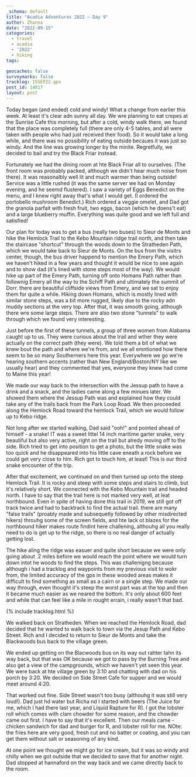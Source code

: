 ```yaml
---
_schema: default
title: "Acadia Adventures 2022 – Day 9"
author: Zhanna
date: "2022-09-15"
categories: 
  - travel
  - acadia
  - '2022'
  - hiking
tags:

geocaches: false
surveymarks: false
tracklog: 15SEP22.gpx
post_id: 14017
layout: post  
---
```


Today began (and ended) cold and windy! What a change from earlier this week. At least it's clear adn sunny all day. We wre planning to eat crepes at the Sunrise Cafe this morning, but after a cold, windy walk there, we found that the place was completely full (there are only 4-5 tables, and all were taken with people who had just received their food). So it would take a long while, and there was no possibility of eating outside becaues it was just so windy. And the line was growing longer by the minite. Regretfully, we decided to bail and try the Black Friar instead. 

Fortunately we had the dining room at hte Black Friar all to ourselves. (The front room was probably packed, although we didn't hear much noise from there).  It was reasonalbly well lit and much warmer than being outside! Service was a little rushed (it was the same server we had on Monday evening, and he seemd flustered). I saw a variety of Eggs Benedict on the menu, and I knew right away that's what I would get. (I ordered the portobello mushroom Benedict.) Rich ordered a veggie omelet, and Dad got the granola parfait with fresh fruit, two eggs, bacon (which he doens't eat) and a large blueberry muffin. Everything was quite good and we left full and satisfied!

Our plan for today was to get a bus (really two buses) to Sieur de Monts and hike the Hemlock Trail to the Kebo Mountain ridge trail north, and then take the staircase "shortcut" through the woods down to the Stratheden Path, which we would take back to Sieur de Monts. On the bus from the visitrs center, though, the bus driver happend to mention the Emery Path, which we haven't hiked in a few years and thought it would be nice to see again and to show dad (it's lined with stone steps most of the way). We would hike up part of the Emery Path, turning off onto Homans Path rather than follownig Emery all the way to the Schiff Path and ultimately the summit of Dorr. there are beautiful cliffside views from Emery, and we sat to enjoy them for quite a while. Hiking down Homans, which is mostly lined with similar stone steps, was a bit more rugged, likely due to the rocky adn muddy sections at the very top. After that, it was smooth going, although there wre some large steps. There are also two stone "tunnels" to walk through which we found very interesting. 

Just before the first of these tunnels, a group of three women from Alabama caught up to us. They were curious about the trail and wther they were actually on the correct path (they were). We told them a bit of what we knew bout the path and where we're from, and we all emntioned how there seem to be so many Southerners here this year. Everywhere we go we're hearing southern accents (rather than New England/Boston/NY like we usually hear) and they commented that yes, everyone they knew had come to Maine this year!

We made our way back to the intersection with the Jessup path to have a drink and a snack, and the ladies came along a few minues later. We showed them where the Jessup Path was and explained how they could take any of the trails back from the Park Loop Road. We then proceeded along the Hemlock Road toward the hemlock Trail, which we would follow up to Kebo ridge.

Not long after we started walking, Dad said "ooh!" and pointed ahead of himself - a snake! IT was a sweet littel 14 inch maritime garter snake, very beautiful but also very active, right on the trail but alredy moving off to the side. Rich tried to get into position to get a photo, but the little snake was too quick and he disappeared into his little cave eneath a rock before we could get very close to him. Rich got to touch him, at least! This is our third snake encounter of the trip.

After that excitement, we continued on and then turned up onto the steep Hemlock Trail. It is rocky and steep with some steps and stairs to climb, but it's relatively short. We connected with the Kebo Mountain trail and headed north. I have to say that the trail here is not marked very well, at leat northbound. Even in spite of having done this trail in 2019, we still got off track twice and had to backtrack to find the actual trail.  there are many "false trails" (proably made and subsequetly followed by other misdirected hikers) throuhg some of the screen fields, and hte lack ot blazes for the northbound hiker makes route findint here challening, althouhg all you really need to do is get up to the ridge, so there is no real danger of actually getting lost. 

The hike aling the ridge was easuer and quite short because we were only going about .2 miles before we would reach the point where we would turn down intot he woods to find the steps. This was challenigng because although i had a tracklog and waypoints from my previous visit to wokr from, the limited accuracy of the gps in these wooded areas makes it difficult to find something as small as a cairn or a single step. We made our way through, even thought it's steep the worst part was at the top and then it became much easier as we neared the bottom. It's only about 600 feet and while that can feel like a mile in rought errain, i really wasn't that bad.

{% include tracklog.html %}

We walked back on Stratheden. When we reached the Hemlock Road, dad decided that he wanted to walk back to town via the Jesup Path and Kebo Street. Rich and I decided to return to Sieur de Monts and take the Blackwoods bus back to the village green.

We ended up getting on the Blacwoods bus on its way out rahter tahn its way back, but that was OK because we got to pass by the Burning Tree and also get a view of the campgrounds, which we haven't yet seen this year. We were back at hte village green by 3:10 and chatting with dad on his porch by 3:20. We decided on Side Street Cafe for supper and we would meet around 4:20.

That worked out fine. Side Street wasn't too busy (althouhg it was still very loud!). Dad just hd water but Richa nd I started with beers (The Juice for me, which I had there last year, and Liquid Rapture for R). I got the lobster roll which comes with clam chowder for some reason, and the chowder came out first. I have to say that it's excellent. Then our meals came - chicken sandwich for dad and burger for R, and lobster roll for me. NOte: the fries here are very good, fresh cut and no batter or coating, and you can get them without salt or seasoning of any kind.

At one point we thought we might go for ice cream, but it was so windy and chilly when we got outside that we decided to save that for another night. Dad stopped at hannaford on the way back and we came directly back to the room.